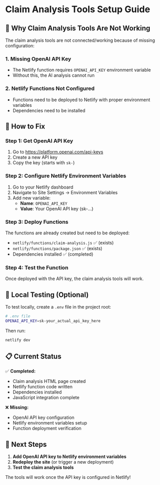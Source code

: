 # Claim Analysis Tools Setup Guide

## 🚨 Why Claim Analysis Tools Are Not Working

The claim analysis tools are not connected/working because of missing configuration:

### 1. **Missing OpenAI API Key**
- The Netlify function requires `OPENAI_API_KEY` environment variable
- Without this, the AI analysis cannot run

### 2. **Netlify Functions Not Configured**
- Functions need to be deployed to Netlify with proper environment variables
- Dependencies need to be installed

## 🔧 How to Fix

### Step 1: Get OpenAI API Key
1. Go to https://platform.openai.com/api-keys
2. Create a new API key
3. Copy the key (starts with `sk-`)

### Step 2: Configure Netlify Environment Variables
1. Go to your Netlify dashboard
2. Navigate to Site Settings → Environment Variables
3. Add new variable:
   - **Name**: `OPENAI_API_KEY`
   - **Value**: Your OpenAI API key (sk-...)

### Step 3: Deploy Functions
The functions are already created but need to be deployed:
- `netlify/functions/claim-analysis.js` ✅ (exists)
- `netlify/functions/package.json` ✅ (exists)
- Dependencies installed ✅ (completed)

### Step 4: Test the Function
Once deployed with the API key, the claim analysis tools will work.

## 🧪 Local Testing (Optional)

To test locally, create a `.env` file in the project root:

```bash
# .env file
OPENAI_API_KEY=sk-your_actual_api_key_here
```

Then run:
```bash
netlify dev
```

## 📋 Current Status

✅ **Completed:**
- Claim analysis HTML page created
- Netlify function code written
- Dependencies installed
- JavaScript integration complete

❌ **Missing:**
- OpenAI API key configuration
- Netlify environment variables setup
- Function deployment verification

## 🎯 Next Steps

1. **Add OpenAI API key to Netlify environment variables**
2. **Redeploy the site** (or trigger a new deployment)
3. **Test the claim analysis tools**

The tools will work once the API key is configured in Netlify!

